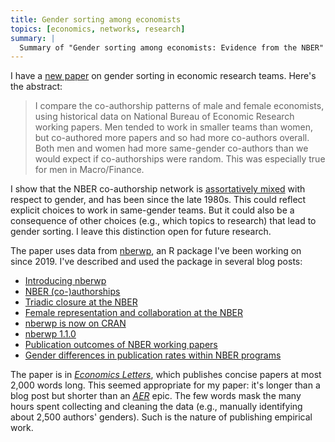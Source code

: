 ```yaml
---
title: Gender sorting among economists
topics: [economics, networks, research]
summary: |
  Summary of "Gender sorting among economists: Evidence from the NBER"
---
```


I have a [new paper](https://doi.org/10.1016/j.econlet.2022.110640) on gender sorting in economic research teams.
Here's the abstract:

> I compare the co-authorship patterns of male and female economists, using historical data on National Bureau of Economic Research working papers.
> Men tended to work in smaller teams than women, but co-authored more papers and so had more co-authors overall.
> Both men and women had more same-gender co-authors than we would expect if co-authorships were random.
> This was especially true for men in Macro/Finance.

I show that the NBER co-authorship network is [assortatively mixed](/blog/assortative-mixing/) with respect to gender, and has been since the late 1980s.
This could reflect explicit choices to work in same-gender teams.
But it could also be a consequence of other choices (e.g., which topics to research) that lead to gender sorting.
I leave this distinction open for future research.

The paper uses data from [nberwp](https://github.com/bldavies/nberwp/), an R package I've been working on since 2019.
I've described and used the package in several blog posts:

* [Introducing nberwp](/blog/introducing-nberwp/)
* [NBER (co-)authorships](/blog/nber-co-authorships/)
* [Triadic closure at the NBER](/blog/triadic-closure-nber/)
* [Female representation and collaboration at the NBER](/blog/female-representation-collaboration-nber/)
* [nberwp is now on CRAN](/blog/nberwp-cran/)
* [nberwp 1.1.0](/blog/nberwp-1-1-0/)
* [Publication outcomes of NBER working papers](/blog/publication-outcomes-nber-working-papers)
* [Gender differences in publication rates within NBER programs](/blog/gender-differences-publication-rates-nber-programs/)

The paper is in [*Economics Letters*](https://www.sciencedirect.com/journal/economics-letters), which publishes concise papers at most 2,000 words long.
This seemed appropriate for my paper: it's longer than a blog post but shorter than an [*AER*](https://www.aeaweb.org/journals/aer) epic.
The few words mask the many hours spent collecting and cleaning the data (e.g., manually identifying about 2,500 authors' genders).
Such is the nature of publishing empirical work.
